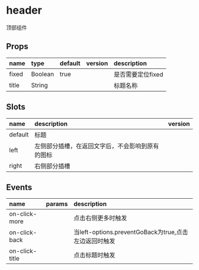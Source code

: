 # header

顶部组件

## Props

|name	|type	|default	|version	|description|
|:--- |:--- |:---     |:---     |:---       |
|fixed |Boolean	|true|	   |是否需要定位fixed|
|title |String| |               |标题名称|

## Slots

|name	|description|version|
|:--- |:---       |:---   |
|default	|标题	  |       |
|left	|左侧部分插槽，在返回文字后，不会影响到原有的图标	||
|right|右侧部分插槽|	|

## Events
|name	|params	|description|
|:--- |:---   |:---       |
|on-click-more	| 	|点击右侧更多时触发|
|on-click-back	| 	|当left-options.preventGoBack为true,点击左边返回时触发
|on-click-title	| 	|点击标题时触发
